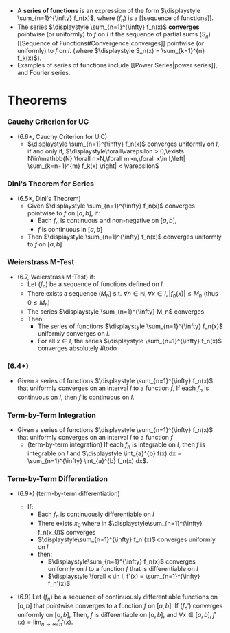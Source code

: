 
- A **series of functions** is an expression of the form $\displaystyle \sum_{n=1}^{\infty} f_n(x)$, where $(f_n)$ is a [[sequence of functions]]. 
- The series $\displaystyle \sum_{n=1}^{\infty} f_n(x)$ **converges** pointwise (or uniformly) to $f$ on $I$ if the sequence of partial sums $(S_n)$ [[Sequence of Functions#Convergence|converges]] pointwise (or uniformly) to $f$ on $I$. (where $\displaystyle S_n(x) = \sum_{k=1}^{n} f_k(x)$).
- Examples of series of functions include [[Power Series|power series]], and Fourier series.

# Theorems

### Cauchy Criterion for UC

- (6.6\*, Cauchy Criterion for U.C) 
	- $\displaystyle \sum_{n=1}^{\infty} f_n(x)$ converges uniformly on $I$, if and only if, $\displaystyle\forall\varepsilon > 0,\exists N\in\mathbb{N}:\forall n>N,\forall m>n,\forall x\in I,\left| \sum_{k=n+1}^{m} f_k(x) \right| < \varepsilon$

### Dini's Theorem for Series

-  (6.5\*, Dini's Theorem) 
	- Given $\displaystyle \sum_{n=1}^{\infty} f_n(x)$ converges pointwise to $f$ on $[a,b]$, if: 
		- Each $f_n$ is continuous and non-negative on $[a,b]$,
		- $f$ is continuous in $[a,b]$
	- Then $\displaystyle \sum_{n=1}^{\infty} f_n(x)$ converges uniformly to $f$ on $[a,b]$

### Weierstrass M-Test

- (6.7, Weierstrass M-Test) if: 
	- Let $(f_n)$ be a sequence of functions defined on $I$. 
	- There exists a sequence $(M_n)$ s.t.  $\forall n\in \mathbb{N},\forall x \in I,|f_n(x)| \leq M_n$ (thus $0\leq M_{n}$)
	- The series $\displaystyle \sum_{n=1}^{\infty} M_n$ converges. 
	- Then:
		- The series of functions $\displaystyle \sum_{n=1}^{\infty} f_n(x)$ uniformly converges on $I$.
		- For all $x\in I$, the series $\displaystyle \sum_{n=1}^{\infty} f_n(x)$ converges absolutely #todo 
### (6.4*)

- Given a series of functions $\displaystyle \sum_{n=1}^{\infty} f_n(x)$ that uniformly converges on an interval $I$ to a function $f$, If each $f_n$ is continuous on $I$, then $f$ is continuous on $I$.

### Term-by-Term Integration

- Given a series of functions $\displaystyle \sum_{n=1}^{\infty} f_n(x)$ that uniformly converges on an interval $I$ to a function $f$ 
	- (term-by-term integration) If each $f_n$ is integrable on $I$, then $f$ is integrable on $I$ and $\displaystyle \int_{a}^{b} f(x) dx = \sum_{n=1}^{\infty} \int_{a}^{b} f_n(x) dx$.

### Term-by-Term Differentiation

- (6.9*) (term-by-term differentiation) 
	- If: 
		- Each $f_n$ is continuously differentiable on $I$ 
		- There exists $x_0$ where in $\displaystyle\sum_{n=1}^{\infty} f_n(x_0)$ converges
		- $\displaystyle\sum_{n=1}^{\infty} f_n'(x)$ converges uniformly on $I$
	  - then:
		  - $\displaystyle\sum_{n=1}^{\infty} f_n(x)$ converges uniformly on $I$ to a function $f$ that is differentiable on $I$
		  - $\displaystyle \forall x \in I, f'(x) = \sum_{n=1}^{\infty} f_n'(x)$

- (6.9) Let $(f_n)$ be a sequence of continuously differentiable functions on $[a,b]$ that pointwise converges to a function $f$ on $[a,b]$. If $(f_n')$ converges uniformly on $[a,b]$, Then, $f$ is differentiable on $[a,b]$, and $\displaystyle\forall x \in [a,b], f'(x) = \lim_{n\to\infty} f_n'(x)$.



